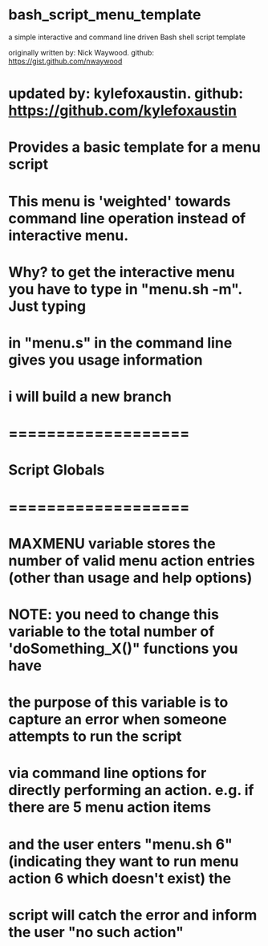 # bash_script_menu_template
a simple interactive and command line driven Bash shell script template

originally written by: Nick Waywood.  github: https://gist.github.com/nwaywood
# updated by: kylefoxaustin.  github: https://github.com/kylefoxaustin
# Provides a basic template for a menu script
# This menu is 'weighted' towards command line operation instead of interactive menu.
# Why?  to get the interactive menu you have to type in "menu.sh -m".  Just typing
# in "menu.s" in the command line gives you usage information
# i will build a new branch
# ===================
# Script Globals
# ===================

# MAXMENU variable stores the number of valid menu action entries (other than usage and help options)
# NOTE: you need to change this variable to the total number of 'doSomething_X()" functions you have
# the purpose of this variable is to capture an error when someone attempts to run the script
# via command line options for directly performing an action.  e.g. if there are 5 menu action items
# and the user enters "menu.sh 6" (indicating they want to run menu action 6 which doesn't exist) the
# script will catch the error and inform the user "no such action"


